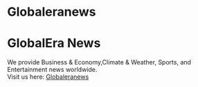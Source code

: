 # Globaleranews
# GlobalEra News
We provide Business & Economy,Climate & Weather, Sports, and Entertainment news worldwide.  
Visit us here: [Globaleranews](https://globaleranews.com/)
